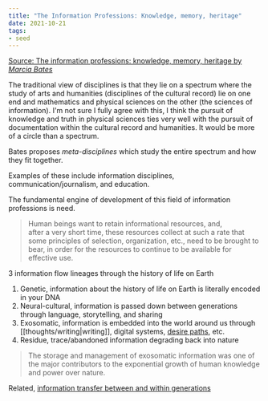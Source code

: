```yaml
---
title: "The Information Professions: Knowledge, memory, heritage"
date: 2021-10-21
tags:
- seed
---
```


[Source: The information professions: knowledge, memory, heritage by *Marcia Bates*](https://files.eric.ed.gov/fulltext/EJ1060508.pdf)

The traditional view of disciplines is that they lie on a spectrum where the study of arts and humanities (disciplines of the cultural record) lie on one end and mathematics and physical sciences on the other (the sciences of information). I'm not sure I fully agree with this, I think the pursuit of knowledge and truth in physical sciences ties very well with the pursuit of documentation within the cultural record and humanities. It would be more of a circle than a spectrum.

Bates proposes *meta-disciplines* which study the entire spectrum and how they fit together.

Examples of these include information disciplines, communication/journalism, and education.

The fundamental engine of development of this field of information professions is need. 

> Human beings want to retain informational resources, and, after a very short time, these resources collect at such a rate that some principles of selection, organization, etc., need to be brought to bear, in order for the resources to continue to be available for effective use.

3 information flow lineages through the history of life on Earth
1. Genetic, information about the history of life on Earth is literally encoded in your DNA
2. Neural-cultural, information is passed down between generations through language, storytelling, and sharing
3. Exosomatic, information is embedded into the world around us through [[thoughts/writing|writing]], digital systems, [desire paths](thoughts/desire%20paths.md), etc.
4. Residue, trace/abandoned information degrading back into nature

> The storage and management of exosomatic information was one of the major contributors to the exponential growth of human knowledge and power over nature.

Related, [information transfer between and within generations](thoughts/A%20City%20is%20not%20a%20Computer.md)